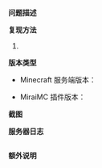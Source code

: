 <!--
【填写前注意】

发Issue前请先看看Issue列表里有没有你的问题，包括已关闭的问题。如有，请关注相关Issue而不是重复发问。
请不要删除模板中的任何内容，只填写你应该填写的。
标题和内容不必加敬词，所有人都是平等的。
请勿在标题中增加如“帮帮我”、“急急急”、“大神”之类的无意义词汇，我可能会反感从而选择性忽略你的问题。

【Gitee用户注意】Gitee Issue Tracker不接受有关新功能/特性的建议，请前往Github提交：https://github.com/DreamVoid/DreamVoid/issues
-->

**问题描述**
<!-- 在下方的空行描述你的问题 -->

<!-- 在上方的空行描述你的问题 -->

**复现方法**
<!-- 在下方的空行描述如何触发这个漏洞 -->
1. 
<!-- 在上方的空行描述如何触发这个漏洞 -->

**版本类型**
<!-- 【Minecraft 服务端版本】例如 Paper-1.12.2，在服务端输入 /ver 查看版本 -->
* Minecraft 服务端版本：

<!-- 【MiraiMC 插件版本】例如 1.4，在服务端输入 /miraimc 查看版本 -->
* MiraiMC 插件版本：

**截图**
<!-- 在下方提供问题发生时的截图（如果有的话，可以直接拖动图片到编辑框） -->

<!-- 在上方提供问题发生时的截图 -->

**服务器日志**
<!-- 在下方的“ ``` ”符号中间复制你的服务端日志，请确保所有日志内容都在两行“ ``` ”之内
请提供完整的服务端日志，自以为知道问题所在而仅提供一两行将被直接关闭
如果日志过长（超过300行），请直接上传文件（可直接拖动文件到编辑框） -->
```

```

**额外说明**
<!-- 还有什么要补充的吗？
例如系统是什么版本、Java是什么版本、你使用了什么依赖MiraiMC的插件、重置插件配置后问题是否仍然存在、你使用的插件列表 -->
